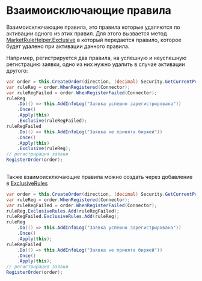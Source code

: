 # Взаимоисключающие правила

Взаимоисключающие правила, это правила которые удаляются по активации одного из этих правил. Для этого вызвается метод [MarketRuleHelper.Exclusive](xref:StockSharp.Algo.MarketRuleHelper.Exclusive) в который передается правило, которое будет удалено при активации данного правила.

Например, регистрируется два правила, на успешную и неуспешную регистрацию заявки, одно из них нужно удалить в случае активации другого:

```cs
var order = this.CreateOrder(direction, (decimal) Security.GetCurrentPrice(direction), Volume);
var ruleReg = order.WhenRegistered(Connector);
var ruleRegFailed = order.WhenRegisterFailed(Connector);
ruleReg
    .Do(() => this.AddInfoLog("Заявка успешно зарегистрирована"))
    .Once()
    .Apply(this)
    .Exclusive(ruleRegFailed);
ruleRegFailed
    .Do(() => this.AddInfoLog("Заявка не принята биржей"))
    .Once()
    .Apply(this)
    .Exclusive(ruleReg);
// регистрирация заявки
RegisterOrder(order);
		
```

Также взаимоисключающие правила можно создать через добавление в [ExclusiveRules](xref:StockSharp.Algo.IMarketRule.ExclusiveRules)

```cs
var order = this.CreateOrder(direction, (decimal) Security.GetCurrentPrice(direction), Volume);
var ruleReg = order.WhenRegistered(Connector);
var ruleRegFailed = order.WhenRegisterFailed(Connector);
ruleReg.ExclusiveRules.Add(ruleRegFailed);
ruleRegFailed.ExclusiveRules.Add(ruleReg);
ruleReg
    .Do(() => this.AddInfoLog("Заявка успешно зарегистрирована"))
    .Once()
    .Apply(this);
ruleRegFailed
    .Do(() => this.AddInfoLog("Заявка не принята биржей"))
    .Once()
    .Apply(this);
// регистрирация заявки
RegisterOrder(order);
		
```
